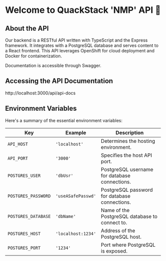 # Welcome to QuackStack 'NMP' API 🚀

## About the API

Our backend is a RESTful API written with TypeScript and the Express framework. It integrates with a PostgreSQL database and serves content to a React frontend. This API leverages OpenShift for cloud deployment and Docker for containerization.

Documentation is accessible through Swagger.

## Accessing the API Documentation

http://localhost:3000/api/api-docs

## Environment Variables

Here's a summary of the essential environment variables:

| Key                        | Example            | Description                                    |
| -------------------------- | ------------------ | ---------------------------------------------- |
| `API_HOST`                 | `'localhost'`      | Determines the hosting environment.            |
| `API_PORT`                 | `'3000'`           | Specifies the host API port.                   |
| `POSTGRES_USER`            | `'dbUsr'`          | PostgreSQL username for database connections.  |
| `POSTGRES_PASSWORD`        | `'useASafePasswd'` | PostgreSQL password for database connections.  |
| `POSTGRES_DATABASE`        | `'dbName'`         | Name of the PostgreSQL database to connect to. |
| `POSTGRES_HOST`            | `'localhost:1234'` | Address of the PostgreSQL host.                |
| `POSTGRES_PORT`            | `'1234'`           | Port where PostgreSQL is exposed.              |
